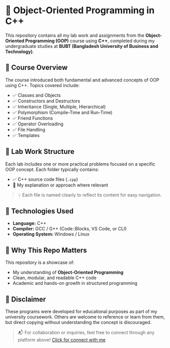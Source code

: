 # 🧾 Object-Oriented Programming in C++

This repository contains all my lab work and assignments from the **Object-Oriented Programming (OOP)** course using **C++**, completed during my undergraduate studies at **BUBT (Bangladesh University of Business and Technology)**.

## 📘 Course Overview

The course introduced both fundamental and advanced concepts of OOP using C++. Topics covered include:

- ✅ Classes and Objects  
- ✅ Constructors and Destructors  
- ✅ Inheritance (Single, Multiple, Hierarchical)  
- ✅ Polymorphism (Compile-Time and Run-Time)  
- ✅ Friend Functions  
- ✅ Operator Overloading  
- ✅ File Handling  
- ✅ Templates  

## 🧪 Lab Work Structure

Each lab includes one or more practical problems focused on a specific OOP concept. Each folder typically contains:

- ✅ C++ source code files (`.cpp`)
- 🧠 My explanation or approach where relevant


> 💡 Each file is named clearly to reflect its content for easy navigation.

## 🔧 Technologies Used

- **Language:** C++  
- **Compiler:** GCC / G++ (Code::Blocks, VS Code, or CLI)  
- **Operating System:** Windows / Linux  

## 🧠 Why This Repo Matters

This repository is a showcase of:

- My understanding of **Object-Oriented Programming**
- Clean, modular, and readable C++ code
- Academic and hands-on growth in structured programming

## 📌 Disclaimer

These programs were developed for educational purposes as part of my university coursework. Others are welcome to reference or learn from them, but direct copying without understanding the concept is discouraged.


> 📬 For collaboration or inquiries, feel free to connect through any platform above!    [Click for connect with me ](https://github.com/Tarikul-Hasan156)




